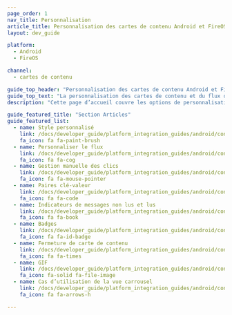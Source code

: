 ```yaml
---
page_order: 1
nav_title: Personnalisation
article_title: Personnalisation des cartes de contenu Android et FireOS
layout: dev_guide

platform:
  - Android
  - FireOS

channel:
  - cartes de contenu

guide_top_header: "Personnalisation des cartes de contenu Android et FireOS"
guide_top_text: "La personnalisation des cartes de contenu et du flux qui les contient doit être effectuée pendant le processus d’intégration. Avant de personnaliser, les développeurs devraient travailler avec leur équipe marketing pour déterminer quelle approche de personnalisation convient le mieux aux besoins de votre marque. Chez Braze, nous mettons en évidence trois approches de personnalisation en fonction du niveau d’effort et de flexibilité associés fournis : ramper, marcher ou courir. Apprenez-en plus sur ces <a href='/docs/user_guide/message_building_by_channel/content_cards/customize/#customization-approaches'>approches de personnalisation</a> dans notre guide de l’utilisateur."
description: "Cette page d’accueil couvre les options de personnalisation de carte de contenu du SDK Braze pour Android et FireOS."

guide_featured_title: "Section Articles"
guide_featured_list:
  - name: Style personnalisé
    link: /docs/developer_guide/platform_integration_guides/android/content_cards/customization/custom_styling/
    fa_icon: fa fa-paint-brush
  - name: Personnaliser le flux
    link: /docs/developer_guide/platform_integration_guides/android/content_cards/customization/default_feed/
    fa_icon: fa fa-cog
  - name: Gestion manuelle des clics
    link: /docs/developer_guide/platform_integration_guides/android/content_cards/customization/handling_clicks_manually/
    fa_icon: fa fa-mouse-pointer
  - name: Paires clé-valeur
    link: /docs/developer_guide/platform_integration_guides/android/content_cards/customization/key_value_pairs/
    fa_icon: fa fa-code
  - name: Indicateurs de messages non lus et lus
    link: /docs/developer_guide/platform_integration_guides/android/content_cards/customization/read_and_unread/
    fa_icon: fa fa-book
  - name: Badges
    link: /docs/developer_guide/platform_integration_guides/android/content_cards/customization/badges/
    fa_icon: fa fa-id-badge
  - name: Fermeture de carte de contenu
    link: /docs/developer_guide/platform_integration_guides/android/content_cards/customization/swipe_to_dismiss/
    fa_icon: fa fa-times
  - name: GIF
    link: /docs/developer_guide/platform_integration_guides/android/content_cards/customization/GIFs/
    fa_icon: fa-solid fa-file-image
  - name: Cas d’utilisation de la vue carrousel
    link: /docs/developer_guide/platform_integration_guides/android/content_cards/customization/use_cases/carousel_view/
    fa_icon: fa fa-arrows-h

---
```

<br><br>
